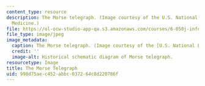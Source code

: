 ```yaml
---
content_type: resource
description: The Morse telegraph. (Image courtesy of the U.S. National Library of
  Medicine.)
file: https://ol-ocw-studio-app-qa.s3.amazonaws.com/courses/6-050j-information-and-entropy-spring-2008/998d75aec452abbc037264c8d220786f_6-050js08.jpg
file_type: image/jpeg
image_metadata:
  caption: The Morse telegraph. (Image courtesy of the [U.S. National Library of Medicine](http://www.nlm.nih.gov/nlmhome.html).)
  credit: ''
  image-alt: Historical schematic diagram of Morse telegraph.
resourcetype: Image
title: The Morse Telegraph
uid: 998d75ae-c452-abbc-0372-64c8d220786f
---
```

